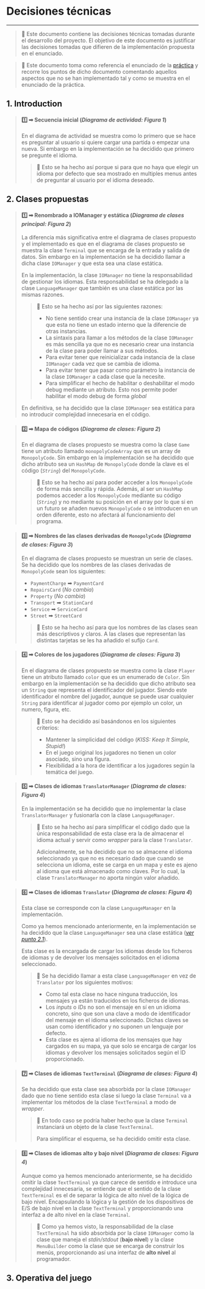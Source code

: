 # Decisiones técnicas

----------------------------

> 📖 Este documento contiene las decisiones técnicas tomadas durante el desarrollo del proyecto. El objetivo de este documento es justificar las decisiones tomadas que difieren de la implementación propuesta en el enunciado.

> 📑 Este documento toma como referencia el enunciado de la [práctica](./enunciado.pdf) y recorre los puntos de dicho documento comentando aquellos aspectos que no se han implementado tal y como se muestra en el enunciado de la práctica.

## 1. Introduction

> #### **1️⃣** ➡ **Secuencia inicial** (*Diagrama de actividad: Figura 1*)
> 
> En el diagrama de actividad se muestra como lo primero que se hace es preguntar al usuario si quiere cargar una partida o empezar una nueva. Si embargo en la implementación se ha decidido que primero se pregunte el idioma.
>
> > 🧠 Esto se ha hecho así porque si para que no haya que elegir un idioma por defecto que sea mostrado en multiples menus antes de preguntar al usuario por el idioma deseado.

## 2. Clases propuestas

> #### **1️⃣** ➡ **Renombrado a IOManager y estática**  (*Diagrama de clases principal: Figura 2*)
> 
> La diferencia más significativa entre el diagrama de clases propuesto y el implementado es que en el diagrama de clases propuesto se muestra la clase `Terminal` que se encarga de la entrada y salida de datos. Sin embargo en la implementación se ha decidido llamar a dicha clase `IOManager` y que esta sea una clase estática.
>
> En la implementación, la clase `IOManager` no tiene la responsabilidad de gestionar los idiomas. Esta responsabilidad se ha delegado a la clase `LanguageManager` que también es una clase estática por las mismas razones.
>
> > 🧠 Esto se ha hecho así por las siguientes razones:
> > - No tiene sentido crear una instancia de la clase `IOManager` ya que esta no tiene un estado interno que la diferencie de otras instancias.
> > - La sintaxis para llamar a los métodos de la clase `IOManager` es más sencilla ya que no es necesario crear una instancia de la clase para poder llamar a sus métodos.
> > - Para evitar tener que reinicializar cada instancia de la clase `IOManager` cada vez que se cambia de idioma.
> > - Para evitar tener que pasar como parámetro la instancia de la clase `IOManager` a cada clase que la necesite.
> > - Para simplificar el hecho de habilitar o deshabilitar el modo debug mediante un atributo. Esto nos permite poder habilitar el modo debug de forma *global*
>
> En definitiva, se ha decidido que la clase `IOManager` sea estática para no introducir complejidad innecesaria en el código.

> #### **2️⃣** ➡ **Mapa de códigos** (*Diagrama de clases: Figura 2*)
>
> En el diagrama de clases propuesto se muestra como la clase `Game` tiene un atributo llamado `monopolyCodeArray` que es un array de `MonopolyCode`. Sin embargo en la implementación se ha decidido que dicho atributo sea un `HashMap` de `MonopolyCode` donde la clave es el código (*`String`*) del `MonopolyCode`.
>
> > 🧠 Esto se ha hecho así para poder acceder a los `MonopolyCode` de forma más sencilla y rápida. Además, al ser un `HashMap` podemos acceder a los `MonopolyCode` mediante su código (*`String`*) y no mediante su posición en el array por lo que si en un futuro se añaden nuevos `MonopolyCode` o se introducen en un orden diferente, esto no afectará al funcionamiento del programa.

> #### **3️⃣** ➡ **Nombres de las clases derivadas de `MonopolyCode`** (*Diagrama de clases: Figura 3*)
>
> En el diagrama de clases propuesto se muestran un serie de clases. Se ha decidido que los nombres de las clases derivadas de `MonopolyCode` sean los siguientes:
> - `PaymentCharge` ➡ `PaymentCard`
> - `RepairsCard` (*No cambia*)
> - `Property` (*No cambia*)
> - `Transport` ➡ `StationCard`
> - `Service` ➡ `ServiceCard`
> - `Street` ➡ `StreetCard`
>
> > 🧠 Esto se ha hecho así para que los nombres de las clases sean más descriptivos y claros. A las clases que representan las distintas tarjetas se les ha añadido el sufijo `Card`.

> #### **4️⃣** ➡ **Colores de los jugadores** (*Diagrama de clases: Figura 3*)
>
> En el diagrama de clases propuesto se muestra como la clase `Player` tiene un atributo llamado `color` que es un enumerado de `Color`. Sin embargo en la implementación se ha decidido que dicho atributo sea un `String` que representa el identificador del jugador. Siendo este identificador el nombre del jugador, aunque se puede usar cualquier `String` para identificar al jugador como por ejemplo un color, un numero, figura, etc.
>
> > 🧠 Esto se ha decidido así basándonos en los siguientes criterios:
> > - Mantener la simplicidad del código (*KISS: Keep It Simple, Stupid!*)
> > - En el juego original los jugadores no tienen un color asociado, sino una figura.
> > - Flexibilidad a la hora de identificar a los jugadores según la temática del juego.

> #### **5️⃣** ➡ **Clases de idiomas `TranslatorManager`** (*Diagrama de clases: Figura 4*)
>
> En la implementación se ha decidido que no implementar la clase `TranslatorManager` y fusionarla con la clase `LanguageManager`.
>
> > 🧠 Esto se ha hecho así para simplificar el código dado que la única responsabilidad de esta clase era la de almacenar el idioma actual y servir como *wrapper* para la clase `Translator`.
> > 
> > Adicionalmente, se ha decidido que no se almacene el idioma seleccionado ya que no es necesario dado que cuando se selecciona un idioma, este se carga en un mapa y este es ajeno al idioma que está almacenado como claves. Por lo cual, la clase `TranslatorManager` no aporta ningún valor añadido.

> #### **6️⃣** ➡ **Clases de idiomas `Translator`** (*Diagrama de clases: Figura 4*)
>
> Esta clase se corresponde con la clase `LanguageManager` en la implementación.
> 
> Como ya hemos mencionado anteriormente, en la implementación se ha decidido que la clase `LanguageManager` sea una clase estática (*[ver punto 2.1](#1️⃣-➡-renombrado-a-iomanager-y-estática-diagrama-de-clases-principal-figura-2)*). 
>
> Esta clase es la encargada de cargar los idiomas desde los ficheros de idiomas y de devolver los mensajes solicitados en el idioma seleccionado.
>
> > 🧠 Se ha decidido llamar a esta clase `LanguageManager` en vez de `Translator` por los siguientes motivos:
> > - Como tal esta clase no hace ninguna traducción, los mensajes ya están traducidos en los ficheros de idiomas.
> > - Los *inputs* o *IDs* no son el mensaje en sí en un idioma concreto, sino que son una clave a modo de identificador del mensaje en el idioma seleccionado. Dichas claves se usan como identificador y no suponen un lenguaje por defecto.
> > - Esta clase es ajena al idioma de los mensajes que hay cargados en su mapa, ya que solo se encarga de cargar los idiomas y devolver los mensajes solicitados según el ID proporcionado.

> #### **7️⃣** ➡ **Clases de idiomas `TextTerminal`** (*Diagrama de clases: Figura 4*)
>
> Se ha decidido que esta clase sea absorbida por la clase `IOManager` dado que no tiene sentido esta clase si luego la clase `Terminal` va a implementar los métodos de la clase `TextTerminal` a modo de *wrapper*. 
> 
> > 🧠 En todo caso se podría haber hecho que la clase `Terminal` instanciará un objeto de la clase `TextTerminal`.
> > 
> > Para simplificar el esquema, se ha decidido omitir esta clase.

> #### **8️⃣** ➡ **Clases de idiomas alto y bajo nivel** (*Diagrama de clases: Figura 4*)
>
> Aunque como ya hemos mencionado anteriormente, se ha decidido omitir la clase `TextTerminal` ya que carece de sentido e introduce una complejidad innecesaria, se entiende que el sentido de la clase `TextTerminal` es el de separar la lógica de alto nivel de la lógica de bajo nivel. Encapsulando la lógica y la gestión de los dispositivos de E/S de bajo nivel en la clase `TextTerminal` y proporcionando una interfaz a de alto nivel en la clase `Terminal`.
> 
> > 🧠 Como ya hemos visto, la responsabilidad de la clase `TextTerminal` ha sido absorbida por la clase `IOManager` como la clase que maneja el *stdin/stdout* (**bajo nivel**) y la clase `MenuBuilder` como la clase que se encarga de construir los menús, proporcionando así una interfaz de **alto nivel** al programador.

## 3. Operativa del juego

